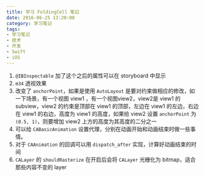 ```yaml
---
title: 学习 FoldingCell 笔记
date: 2016-06-25 13:20:08
category: 学习笔记
tags:
- 学习笔记
- 技术
- 开发
- Swift
- iOS
---
```


1. `@IBInspectable` 加了这个之后的属性可以在 storyboard 中显示
2. `m34` 透视效果
3. 改变了 `anchorPoint`，如果是使用 `AutoLayout` 是要对约束做相应的修改，如一下场景，有一个视图 view1 ，有一个视图view2，view2是 view1 的 subview，view2 的约束是顶部在 view1 的顶部，左边在 view1 的左边，右边在 view1 的右边，高度为 view1 的高度，如果给 view2 设置 `anchorPoint` 为 `(0.5, 1)`，则要增加 view2 上方的高度为其高度的二分之一
4. 可以给 `CABasicAnimation` 设置代理，分别在动画开始和动画结束时做一些事情。
5. 对于 `CAAnimation` 的回调可以用 `dispatch_after` 实现，计算好动画结束的时间
6. `CALayer` 的 `shouldRasterize` 在开启后会将 `CALayer` 光栅化为 bitmap，适合那些内容不变的 layer